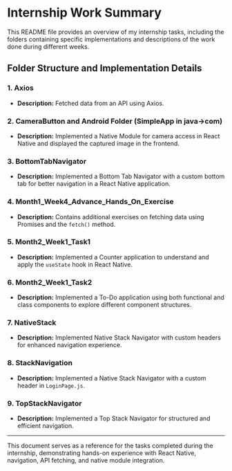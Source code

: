# Internship Work Summary

This README file provides an overview of my internship tasks, including the folders containing specific implementations and descriptions of the work done during different weeks.

## Folder Structure and Implementation Details

### 1. Axios
- **Description:** Fetched data from an API using Axios.

### 2. CameraButton and Android Folder (SimpleApp in java->com)
- **Description:** Implemented a Native Module for camera access in React Native and displayed the captured image in the frontend.

### 3. BottomTabNavigator
- **Description:** Implemented a Bottom Tab Navigator with a custom bottom tab for better navigation in a React Native application.

### 4. Month1_Week4_Advance_Hands_On_Exercise
- **Description:** Contains additional exercises on fetching data using Promises and the `fetch()` method.

### 5. Month2_Week1_Task1
- **Description:** Implemented a Counter application to understand and apply the `useState` hook in React Native.

### 6. Month2_Week1_Task2
- **Description:** Implemented a To-Do application using both functional and class components to explore different component structures.

### 7. NativeStack
- **Description:** Implemented Native Stack Navigator with custom headers for enhanced navigation experience.

### 8. StackNavigation
- **Description:** Implemented a Native Stack Navigator with a custom header in `LoginPage.js`.

### 9. TopStackNavigator
- **Description:** Implemented a Top Stack Navigator for structured and efficient navigation.

---

This document serves as a reference for the tasks completed during the internship, demonstrating hands-on experience with React Native, navigation, API fetching, and native module integration.
